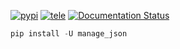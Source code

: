 [![pypi](https://img.shields.io/badge/pypi-manage_json-blue)](https://pypi.org/project/manage_json/) [![tele](https://img.shields.io/badge/telegram-@paoligino-blue)](https://t.me/paoligino) [![Documentation Status](https://readthedocs.org/projects/manage_json/badge/?version=latest)](https://manage_json.readthedocs.io/?badge=latest)


```powershell
pip install -U manage_json
```
